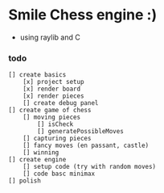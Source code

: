 # Smile Chess engine :)
- using raylib and C
### todo 
    [] create basics
        [x] project setup
        [x] render board
        [x] render pieces
        [] create debug panel
    [] create game of chess
        [] moving pieces
            [] isCheck
            [] generatePossibleMoves
        [] capturing pieces
        [] fancy moves (en passant, castle)
        [] winning
    [] create engine
        [] setup code (try with random moves)
        [] code basc minimax
    [] polish

